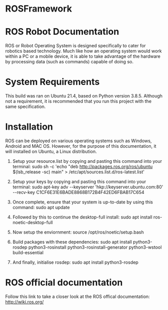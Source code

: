 # ROSFramework
# ROS Robot Documentation
ROS or Robot Operating System is designed specifically to cater for robotics based technology. Much like how an operating system would work within a PC or a mobile device, it is able to take advantage of the hardware by processing data (such as commands) capable of doing so.

# System Requirements
This build was ran on Ubuntu 21.4, based on Python version 3.8.5. Although not a requirement, it is recommended that you run this project with the same specification.

# Installation
ROS can be deployed on various operating systems such as Windows, Android and MAC OS. However, for the purpose of this documentation, it will installed on Ubuntu, a Linux distribution. 

1. Setup your resource.list by copying and pasting this command into your terminal: sudo sh -c 'echo "deb http://packages.ros.org/ros/ubuntu $(lsb_release -sc) main" > /etc/apt/sources.list.d/ros-latest.list'

2. Setup your keys by copying and pasting this command into your terminal: sudo apt-key adv --keyserver 'hkp://keyserver.ubuntu.com:80' --recv-key C1CF6E31E6BADE8868B172B4F42ED6FBAB17C654

3. Once complete, ensure that your system is up-to-date by using this command: sudo apt update

4. Followed by this to continue the desktop-full install: sudo apt install ros-noetic-desktop-full

5. Now setup the enviornment: source /opt/ros/noetic/setup.bash

6. Build packages with these dependencies: sudo apt install python3-rosdep python3-rosinstall python3-rosinstall-generator python3-wstool build-essential

7. And finally, initialise rosdep: sudo apt install python3-rosdep

# ROS official documentation
Follow this link to take a closer look at the ROS offical documentation:  http://wiki.ros.org/

